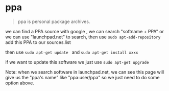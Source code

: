ppa
===

> ppa is personal package archives. 

we can find a PPA source with google , we can search "softname + PPA" or we
can use "launchpad.net" to search, then use `sudo apt-add-repository` add 
this PPA to our sources.list 

then use `sudo apt-get update ` and `sudo apt-get install xxxx` 

if we want to update this software we just use `sudo apt-get upgrade` 

Note: when we search software in launchpad.net, we can see this page will 
give us the "ppa's name" like "ppa:user/ppa" so we just need to do some 
option above.


